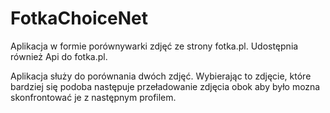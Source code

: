 FotkaChoiceNet
==============

Aplikacja w formie porównywarki zdjęć ze strony fotka.pl. Udostępnia również Api do fotka.pl. 

Aplikacja służy do porównania dwóch zdjęć. Wybierając to zdjęcie, które bardziej się podoba następuje przeładowanie zdjęcia obok aby było mozna skonfrontować je z następnym profilem.

